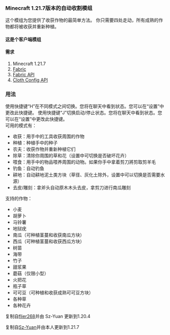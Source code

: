 ### Minecraft 1.21.7版本的自动收割模组
这个模组为您提供了收获作物的最简单方法。
你只需要四处走动，所有成熟的作物都将被收获并重新种植。

#### 这是个客户端模组

#### 需求
1. Minecraft 1.21.7
2. [Fabric](https://fabricmc.net/wiki/install)
3. [Fabric API](https://modrinth.com/mod/fabric-api)  
4. [Cloth Config API](https://modrinth.com/mod/cloth-config)

### 用法
使用快捷键“H”在不同模式之间切换。您将在聊天中看到状态。您可以在“设置”中更改此快捷键。
使用快捷键“J”切换启动/停止状态。您将在聊天中看到状态。您可以在“设置”中更改此快捷键。  
可用的模式有：

- 收获：用手中的工具收获周围的作物
- 种植：种植手中的种子
- 农夫：收获作物并重新种植它们
- 除草：清除你周围的草和花（设置中可切换是否破坏花卉）
- 喂食：用手中的物品喂养周围的动物。如果你手中拿着剪刀將剪取剪羊毛
- 钓鱼：自动钓鱼
- 耕地：自动耕地泥土类方块（草径、灰化土除外，设置中可以切换是否需要水源）
- 去皮/雕刻：拿斧头自动原木木头去皮，拿剪刀进行南瓜雕刻

支持的作物：

- 小麦
- 胡萝卜
- 马铃薯
- 地狱疣
- 南瓜（可种植茎蔓和收获南瓜方块）
- 西瓜（可种植茎蔓和收获西瓜方块）
- 树苗
- 海带
- 竹子
- 甜浆果
- 蘑菇（仅限小型）
- 火把花
- 瓶子草
- 可可豆（可种植和收获成熟可可豆方块）
- 各种草
- 各种花卉


复制自[flier268](https://github.com/flier268/AutoHarvestMod)并由 Sz-Yuan 更新到1.20.4

复制自[Sz-Yuan](https://github.com/Sz-Yuan/AutoHarvest/tree/1.21-1.3)并由本人更新到1.21.7

